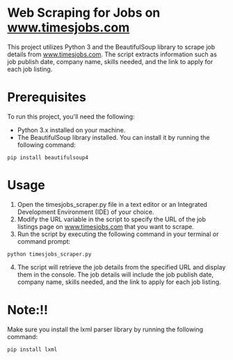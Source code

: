 # Web Scraping for Jobs on www.timesjobs.com

This project utilizes Python 3 and the BeautifulSoup library to scrape job details from www.timesjobs.com. The script extracts information such as job publish date, company name, skills needed, and the link to apply for each job listing.

# Prerequisites
To run this project, you'll need the following:

* Python 3.x installed on your machine.
* The BeautifulSoup library installed. You can install it by running the following command:

```pip install beautifulsoup4```

# Usage
1. Open the timesjobs_scraper.py file in a text editor or an Integrated Development Environment (IDE) of your choice.
2. Modify the URL variable in the script to specify the URL of the job listings page on www.timesjobs.com that you want to scrape.
3. Run the script by executing the following command in your terminal or command prompt:

```python timesjobs_scraper.py```

4. The script will retrieve the job details from the specified URL and display them in the console. The job details will include the job publish date, company name, skills needed, and the link to apply for each job listing.

# Note:!!
Make sure you install the lxml parser library by running the following command:

```pip install lxml```